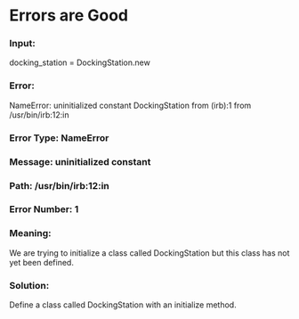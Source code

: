 # Errors are Good

### Input:

docking_station = DockingStation.new

### Error:
NameError: uninitialized constant DockingStation
	from (irb):1
	from /usr/bin/irb:12:in <main>


### Error Type: NameError
### Message: uninitialized constant
### Path: /usr/bin/irb:12:in
### Error Number: 1

### Meaning:

We are trying to initialize a class called DockingStation but this class has not yet been defined.


### Solution:
	
Define a class called DockingStation with an initialize method.
